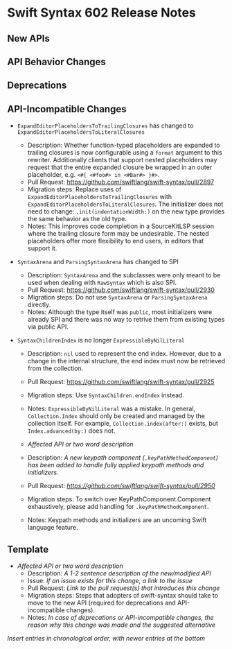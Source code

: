 # Swift Syntax 602 Release Notes

## New APIs

## API Behavior Changes

## Deprecations

## API-Incompatible Changes

- `ExpandEditorPlaceholdersToTrailingClosures` has changed to `ExpandEditorPlaceholdersToLiteralClosures`
  - Description: Whether function-typed placeholders are expanded to trailing closures is now configurable using a `format` argument to this rewriter. Additionally clients that support nested placeholders may request that the entire expanded closure be wrapped in an outer placeholder, e.g. `<#{ <#foo#> in <#Bar#> }#>`.
  - Pull Request: https://github.com/swiftlang/swift-syntax/pull/2897
  - Migration steps: Replace uses of `ExpandEditorPlaceholdersToTrailingClosures` with `ExpandEditorPlaceholdersToLiteralClosures`. The initializer does not need to change: `.init(indentationWidth:)` on the new type provides the same behavior as the old type.
  - Notes: This improves code completion in a SourceKitLSP session where the trailing closure form may be undesirable. The nested placeholders offer more flexibility to end users, in editors that support it.

- `SyntaxArena` and `ParsingSyntaxArena` has changed to SPI
  - Description: `SyntaxArena` and the subclasses were only meant to be used when dealing with `RawSyntax` which is also SPI.
  - Pull Request: https://github.com/swiftlang/swift-syntax/pull/2930
  - Migration steps: Do not use `SyntaxArena` or `ParsingSyntaxArena` directly.
  - Notes: Although the type itself was `public`, most initializers were already SPI and there was no way to retrive them from existing types via public API.

- `SyntaxChildrenIndex` is no longer `ExpressibleByNilLiteral`
  - Description: `nil` used to represent the end index. However, due to a change in the internal structure, the end index must now be retrieved from the collection.
  - Pull Request: https://github.com/swiftlang/swift-syntax/pull/2925
  - Migration steps: Use `SyntaxChildren.endIndex` instead.
  - Notes: `ExpressibleByNilLiteral` was a mistake. In general, `Collection.Index` should only be created and managed by the collection itself. For example, `Collection.index(after:)` exists, but `Index.advanced(by:)` does not.
  
  - *Affected API or two word description*
  - Description: *A new keypath component (`.keyPathMethodComponent`) has been added to handle fully applied keypath methods and initializers.*
  - Pull Request: *https://github.com/swiftlang/swift-syntax/pull/2950*
  - Migration steps: To switch over KeyPathComponent.Component exhaustively, please add handling for `.keyPathMethodComponent`.
  - Notes: Keypath methods and initializers are an uncoming Swift language feature.

## Template

- *Affected API or two word description*
  - Description: *A 1-2 sentence description of the new/modified API*
  - Issue: *If an issue exists for this change, a link to the issue*
  - Pull Request: *Link to the pull request(s) that introduces this change*
  - Migration steps: Steps that adopters of swift-syntax should take to move to the new API (required for deprecations and API-incompatible changes).
  - Notes: *In case of deprecations or API-incompatible changes, the reason why this change was made and the suggested alternative*

*Insert entries in chronological order, with newer entries at the bottom*
